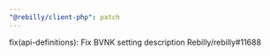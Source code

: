 ```yaml
---
"@rebilly/client-php": patch
---
```


fix(api-definitions): Fix BVNK setting description Rebilly/rebilly#11688
